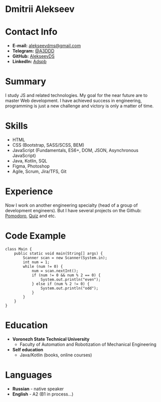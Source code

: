 # Dmitrii Alekseev

# Contact Info
* **E-mail:** [alekseevdms@gmail.com](mailto:alekseevdms@gmail.com)
* **Telegram:** [@A3DDD](https://t.me/a3ddd)
* **GitHub:** [AlekseevDS](https://github.com/AlekseevDS)
* **LinkedIn:** [Adspb](https://www.linkedin.com/in/dmitry-alekseev-adspb)

# Summary
I study JS and related technologies.
My goal for the near future are to master Web development.
I have achieved success in engineering, programming
is just a new challenge and victory is only a matter of time.

# Skills

* HTML
* CSS (Bootstrap, SASS/SCSS, BEM)
* JavaScript (Fundamentals, ES6+, DOM, JSON, Asynchronous JavaScript)
* Java, Kotlin, SQL
* Figma, Photoshop
* Agile, Scrum, Jira/TFS, Git

# Experience
Now I work on another engineering specialty
(head of a group of development engineers).
But I have several projects on the Github:
[Pomodoro](https://github.com/AlekseevDS/RSShool2021-Android-task-Pomodoro.git),
[Quiz](https://github.com/AlekseevDS/rsschool2021-Android-task-quiz.git)
and etc.

# Code Example

```
class Main {
    public static void main(String[] args) {
        Scanner scan = new Scanner(System.in);
        int num = 1;
        while (num != 0) {
            num = scan.nextInt();
            if (num != 0 && num % 2 == 0) {
                System.out.println("even");
            } else if (num % 2 != 0) {
                System.out.println("odd");
            }
        }
    }
}
```
# Education

* **Voronezh State Technical University**
    * Faculty of Automation and Robotization of Mechanical Engineering
* **Self education**
    * Java/Kotlin (books, online courses)

# Languages

* **Russian** - native speaker
* **English** - A2 (B1 in process...)